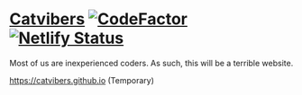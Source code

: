 # [Catvibers](https://catvibers.tk) [![CodeFactor](https://www.codefactor.io/repository/github/catvibers/Website/badge)](https://www.codefactor.io/repository/github/catvibers/catvibers.github.io) [![Netlify Status](https://api.netlify.com/api/v1/badges/be4fe129-6cb6-4e35-8463-b7244bdc8ba7/deploy-status)](https://app.netlify.com/sites/catvibers/deploys)
Most of us are inexperienced coders. As such, this will be a terrible website.

https://catvibers.github.io (Temporary)
